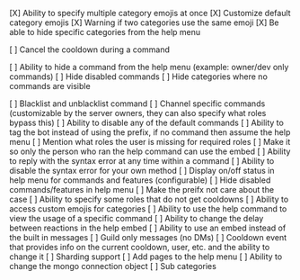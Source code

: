 [X] Ability to specify multiple category emojis at once
[X] Customize default category emojis
[X] Warning if two categories use the same emoji
[X] Be able to hide specific categories from the help menu

[ ] Cancel the cooldown during a command

[ ] Ability to hide a command from the help menu (example: owner/dev only commands)
[ ] Hide disabled commands
[ ] Hide categories where no commands are visible

[ ] Blacklist and unblacklist command
[ ] Channel specific commands (customizable by the server owners, they can also specify what roles bypass this)
[ ] Ability to disable any of the default commands
[ ] Ability to tag the bot instead of using the prefix, if no command then assume the help menu
[ ] Mention what roles the user is missing for required roles
[ ] Make it so only the person who ran the help command can use the embed
[ ] Ability to reply with the syntax error at any time within a command
[ ] Ability to disable the syntax error for your own method
[ ] Display on/off status in help menu for commands and features (configurable)
[ ] Hide disabled commands/features in help menu
[ ] Make the preifx not care about the case
[ ] Ability to specify some roles that do not get cooldowns
[ ] Ability to access custom emojis for categories
[ ] Ability to use the help command to view the usage of a specific command
[ ] Ability to change the delay between reactions in the help embed
[ ] Ability to use an embed instead of the built in messages
[ ] Guild only messages (no DMs)
[ ] Cooldown event that provides info on the current cooldown, user, etc. and the ability to change it
[ ] Sharding support
[ ] Add pages to the help menu
[ ] Ability to change the mongo connection object
[ ] Sub categories
